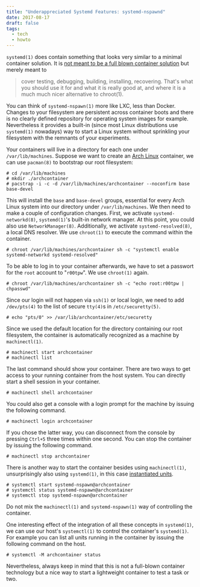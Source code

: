 ```yaml
---
title: "Underappreciated Systemd Features: systemd-nspawnd"
date: 2017-08-17
draft: false
tags:
  - tech
  - howto
---
```

`systemd(1)` does contain something that looks very similar to a minimal container solution. It is [not meant to be a full blown container solution](http://0pointer.net/blog/projects/changing-roots.html) but merely meant to

> cover testing, debugging, building, installing, recovering. That's what you should use it for and what it is really good at, and where it is a much much nicer alternative to chroot(1).

You can think of `systemd-nspawn(1)` more like LXC, less than Docker. Changes to your filesystem are persistent across container boots and there is no clearly defined repository for operating system images for example. Nevertheless it provides a built-in (since most Linux distributions use `systemd(1)` nowadays) way to start a Linux system without sprinkling your filesystem with the remnants of your experiments.

Your containers will live in a directory for each one under `/var/lib/machines`. Suppose we want to create an [Arch Linux](https://www.archlinux.org/) container, we can use `pacman(8)` to bootstrap our root filesystem:

    # cd /var/lib/machines
    # mkdir ./archcontainer
    # pacstrap -i -c -d /var/lib/machines/archcontainer --noconfirm base base-devel

This will install the `base` and `base-devel` groups, essential for every Arch Linux system into our directory under `/var/lib/machines`. We then need to make a couple of configuration changes. First, we activate `systemd-networkd(8)`, `systemd(1)`'s built-in network manager. At this point, you could also use `NetworkManager(8)`. Additionally, we activate `systemd-resolved(8)`, a local DNS resolver. We use `chroot(1)` to execute the command within the container.

    # chroot /var/lib/machines/archcontainer sh -c "systemctl enable systemd-networkd systemd-resolved"

To be able to log in to your container afterwards, we have to set a passwort for the `root` account to "`r00tpw`". We use `chroot(1)` again.

    # chroot /var/lib/machines/archcontainer sh -c "echo root:r00tpw | chpasswd"

Since our login will not happen via `ssh(1)` or local login, we need to add `/dev/pts(4)` to the list of secure `tty(4)`s in `/etc/securetty(5)`.

    # echo "pts/0" >> /var/lib/archcontainer/etc/securetty

Since we used the default location for the directory containing our root filesystem, the container is automatically recognized as a machine by `machinectl(1)`.

    # machinectl start archcontainer
    # machinectl list

The last command should show your container. There are two ways to get access to your running container from the host system.
You can directly start a shell session in your container.

    # machinectl shell archcontainer

You could also get a console with a login prompt for the machine by issuing the following command.

    # machinectl login archcontainer

If you chose the latter way, you can disconnect from the console by pressing `Ctrl+5` three times within one second.
You can stop the container by issuing the following command.

    # machinectl stop archcontainer

There is another way to start the container besides using `machinectl(1)`, unsurprisingly also using `systemd(1)`, in this case [instantiated units](http://0pointer.de/blog/projects/instances.html).

    # systemctl start systemd-nspawn@archcontainer
    # systemctl status systemd-nspawn@archcontainer
    # systemctl stop systemd-nspawn@archcontainer

Do not mix the `machinectl(1)` and `systemd-nspawn(1)` way of controlling the container.

One interesting effect of the integration of all these concepts in `systemd(1)`, we can use our host's `systemctl(1)` to control the container's `systemd(1)`. For example you can list all units running in the container by issuing the following command on the host.

    # systemctl -M archcontainer status

Nevertheless, always keep in mind that this is not a full-blown container technology but a nice way to start a lightweight container to test a task or two.
